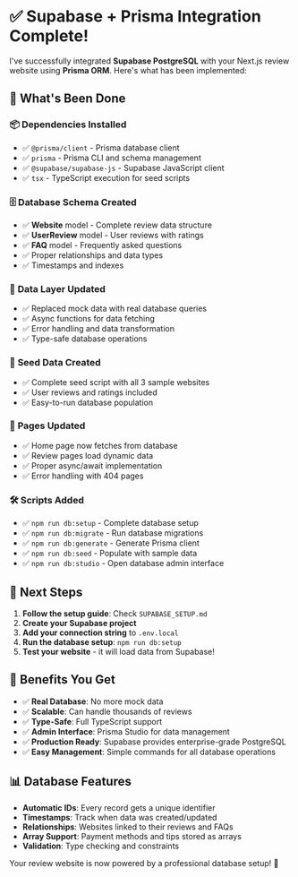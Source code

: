 # ✅ Supabase + Prisma Integration Complete!

I've successfully integrated **Supabase PostgreSQL** with your Next.js review website using **Prisma ORM**. Here's what has been implemented:

## 🎯 **What's Been Done**

### 📦 **Dependencies Installed**
- ✅ `@prisma/client` - Prisma database client
- ✅ `prisma` - Prisma CLI and schema management
- ✅ `@supabase/supabase-js` - Supabase JavaScript client
- ✅ `tsx` - TypeScript execution for seed scripts

### 🗄️ **Database Schema Created**
- ✅ **Website** model - Complete review data structure
- ✅ **UserReview** model - User reviews with ratings
- ✅ **FAQ** model - Frequently asked questions
- ✅ Proper relationships and data types
- ✅ Timestamps and indexes

### 🔄 **Data Layer Updated**
- ✅ Replaced mock data with real database queries
- ✅ Async functions for data fetching
- ✅ Error handling and data transformation
- ✅ Type-safe database operations

### 🌱 **Seed Data Created**
- ✅ Complete seed script with all 3 sample websites
- ✅ User reviews and ratings included
- ✅ Easy-to-run database population

### 📄 **Pages Updated**
- ✅ Home page now fetches from database
- ✅ Review pages load dynamic data
- ✅ Proper async/await implementation
- ✅ Error handling with 404 pages

### 🛠️ **Scripts Added**
- ✅ `npm run db:setup` - Complete database setup
- ✅ `npm run db:migrate` - Run database migrations
- ✅ `npm run db:generate` - Generate Prisma client
- ✅ `npm run db:seed` - Populate with sample data
- ✅ `npm run db:studio` - Open database admin interface

## 🚀 **Next Steps**

1. **Follow the setup guide**: Check `SUPABASE_SETUP.md`
2. **Create your Supabase project**
3. **Add your connection string** to `.env.local`
4. **Run the database setup**: `npm run db:setup`
5. **Test your website** - it will load data from Supabase!

## 🎉 **Benefits You Get**

- ✅ **Real Database**: No more mock data
- ✅ **Scalable**: Can handle thousands of reviews
- ✅ **Type-Safe**: Full TypeScript support
- ✅ **Admin Interface**: Prisma Studio for data management
- ✅ **Production Ready**: Supabase provides enterprise-grade PostgreSQL
- ✅ **Easy Management**: Simple commands for all database operations

## 📊 **Database Features**

- **Automatic IDs**: Every record gets a unique identifier
- **Timestamps**: Track when data was created/updated
- **Relationships**: Websites linked to their reviews and FAQs
- **Array Support**: Payment methods and tips stored as arrays
- **Validation**: Type checking and constraints

Your review website is now powered by a professional database setup! 🎊